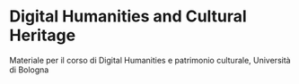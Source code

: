 # Digital Humanities and Cultural Heritage
Materiale per il corso di Digital Humanities e patrimonio culturale, Università di Bologna
